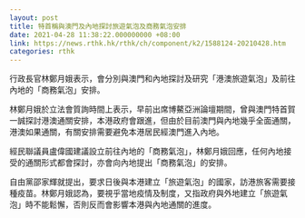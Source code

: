 ```yaml
---
layout: post
title: 特首稱與澳門及內地探討旅遊氣泡及商務氣泡安排
date: 2021-04-28 11:38:22.000000000 +08:00
link: https://news.rthk.hk/rthk/ch/component/k2/1588124-20210428.htm
categories: rthk
---
```


行政長官林鄭月娥表示，會分別與澳門和內地探討及研究「港澳旅遊氣泡」及前往內地的「商務氣泡」安排。

林鄭月娥於立法會質詢時間上表示，早前出席博鰲亞洲論壇期間，曾與澳門特首賀一誠探討港澳通關安排，本港政府會跟進，但由於目前澳門與內地幾乎全面通關，港澳如果通關，有關安排需要避免本港居民經澳門進入內地。

經民聯議員盧偉國建議設立前往內地的「商務氣泡」，林鄭月娥回應，任何內地接受的通關形式都會探討，亦會向內地提出「商務氣泡」的安排。

自由黨邵家輝就提出，要求日後與本港建立「旅遊氣泡」的國家，訪港旅客需要接種疫苗。林鄭月娥認為，要視乎當地疫情及制度，又指政府與外地建立「旅遊氣泡」時不能鬆懈，否則反而會影響本港與內地通關的進度。
